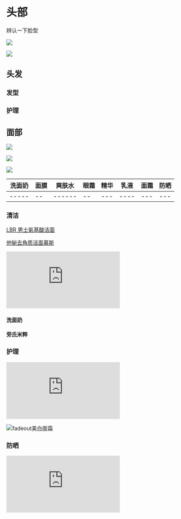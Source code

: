# 头部

辨认一下脸型

![](https://pic2.zhimg.com/80/v2-7971b164817d489af8dc99a08b0fbfe4_720w.jpg?source=1940ef5c)

![](https://pic2.zhimg.com/80/v2-67ef78090900bd91b94be5bfa9d6a587_720w.jpg?source=1940ef5c)

## 头发

### 发型

### 护理

## 面部

![](https://pic2.zhimg.com/80/v2-9b2a8ba4ee9bbc703cf3f7a1b603a36b_720w.jpg?source=1940ef5c)

![](https://pic4.zhimg.com/80/v2-f746d250824849bf8b6c9c0e90fb594b_720w.jpg?source=1940ef5c)

![](https://pic4.zhimg.com/80/v2-48c72e9467e32cfcc2c7b6c8d6f0a6b6_720w.jpg?source=1940ef5c)

|洗面奶|面膜|爽肤水|眼霜|精华|乳液|面霜|防晒|
|-----|--|------|--|---|----|---|---|
|-----|--|------|--|---|----|---|---|

### 清洁

[LBR 男士氨基酸洁面](https://detail.tmall.com/item.htm?id=601472771596&ali_trackid=2:mm_1071180023_1969550123_110748050063:1622101748_116_833234560&union_lens=recoveryid:1622101748_116_833234560&bxsign=tbkWBpQYUPRDVXN0Y3fZmNtUtq4P248tqKvJXv8th3PDa/8ZY3SCgeLXY6FgG5AcZAgPn9KcN9/m8meZMLnK4MYyjMAPiSjlQcUO2HRct7/cdg=)

[他秘去角质洁面慕斯](https://detail.tmall.com/item.htm?id=604023691613&ali_trackid=2:mm_1071180023_1969550123_110748050063:1622101782_156_214515724&union_lens=lensId:OPT@1622101779@21046c63_0e90_179accce581_504d@01;recoveryid:201_11.92.48.6_5772270_1622101778533;prepvid:201_11.92.48.6_5772270_1622101778533&spm=a2e2e.10720394/43013.90202100.1&bxsign=tbkKxhTn48pE016t5g3HbeoVSsPhu2nrwFS/oPAivkcQSiuf6Rmz0uMFGQegpc1tniE1fCxSa2x2xFk0q8lvTxsVz6I1uL2laz9Rz7B5m7B1lI=)

![KSKE清洁泥膜](https://item.taobao.com/item.htm?id=634295715292&ali_trackid=2:mm_1071180023_1969550123_110748050063:1622101828_232_554265219&union_lens=recoveryid:1622101828_232_554265219&bxsign=tbkRq78UktTv6oRvqCwR1aaU0OJBZPhbseGYdHUqu1iktMaLc/aITbQEsKS3ZS71D1GNnrtunqu5UyaF5oUSTGo7yKtaEZwdLTmxVMwLjLA1ZQ=)

#### 洗面奶

**旁氏米粹**

### 护理

![LBR男士三部曲](https://detail.tmall.com/item.htm?id=606763935505&ali_trackid=2:mm_1071180023_1969550123_110748050063:1622101888_283_369452808&union_lens=recoveryid:1622101888_283_369452808&bxsign=tbkHbHs0O9u9JkkDk1m6e6jnnoy0BzmEMY%20sDDUuDI8LpyGCrIbRyTM8UTyTXW4IEmy9B7PLKHwzIzqTBTEYIDOXRh2oidh3GY1G9UT0CWIkr0=)

![fadeout美白面霜]()

### 防晒

![曼秀雷敦小金帽防晒](https://chaoshi.detail.tmall.com/item.htm?id=529751172110&ali_trackid=2:mm_1430220089_2131350282_111219850411:1622103054_201_1009517327&union_lens=lensId:PUB@1614830788@0b5dc066_0f3a_177fb6a60d8_5fbd@022212p8jkK8zL0EKEiBwiIn;recoveryid:1622103054_201_1009517327&pvid=null&scm=null&bxsign=tbkCRg2pdBSp/W7r0+uXb5Az0PRV+Q6r1DhEAOoG9oVDlVPZk4It9s/efP3NqiGoN0xGoaMtWMY/RavyaVamC/e5itV6usvtu2Qo4XUh6XAVRw=)